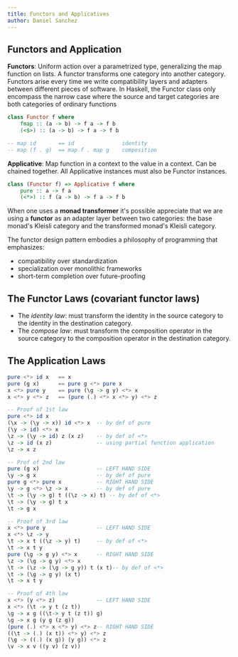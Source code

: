 ```yaml
---
title: Functors and Applicatives
author: Daniel Sanchez
---
```


## Functors and Application

**Functors**: Uniform action over a parametrized type, generalizing the map
function on lists. A functor transforms one category into another category.
Functors arise every time we write compatibility layers and adapters between
different pieces of software. In Haskell, the Functor class only encompass 
the narrow case where the source and target categories are both categories
of ordinary functions

```haskell
class Functor f where
    fmap :: (a -> b) -> f a -> f b
    (<$>) :: (a -> b) -> f a -> f b

-- map id       == id               identity
-- map (f . g)  == map f . map g    composition
```

**Applicative**: Map function in a context to the value in a context.
Can be chained together. All Applicative instances must also be Functor
instances.

```haskell
class (Functor f) => Applicative f where
    pure :: a -> f a
    (<*>) :: f (a -> b) -> f a -> f b
```

When one uses a **monad transformer** it's possible appreciate that we are
using a **functor** as an adapter layer between two categories: the base
monad's Kleisli category and the transformed monad's Kleisli category.

The functor design pattern embodies a philosophy of programming that
emphasizes:
- compatibility over standardization
- specialization over monolithic frameworks
- short-term completion over future-proofing

## The Functor Laws (covariant functor laws)
- The _identity law_: must transform the identity in the source 
    category to the identity in the destination category.
- The _compose law_: must transform the composition operator in
    the source category to the composition operator in the destination 
    category.

## The Application Laws
```haskell
pure <*> id x   == x
pure (g x)      == pure g <*> pure x
x <*> pure y    == pure (\g -> g y) <*> x
x <*> y <*> z   == (pure (.) <*> x <*> y) <*> z

-- Proof of 1st law
pure <*> id x
(\x -> (\y -> x)) id <*> x  -- by def of pure
(\y -> id) <*> x
\z -> (\y -> id) z (x z)    -- by def of <*>
\z -> id (x z)              -- using partial function application
\z -> x z

-- Prof of 2nd law
pure (g x)                  -- LEFT HAND SIDE
\y -> g x                   -- by def of pure
pure g <*> pure x           -- RIGHT HAND SIDE
\y -> g <*> \z -> x         -- by def of pure
\t -> (\y -> g) t ((\z -> x) t) -- by def of <*>
\t -> (\y -> g) t x
\t -> g x

-- Proof of 3rd law
x <*> pure y                -- LEFT HAND SIDE
x <*> \z -> y
\t -> x t ((\z -> y) t)     -- by def of <*>
\t -> x t y
pure (\g -> g y) <*> x      -- RIGHT HAND SIDE
\z -> (\g -> g y) <*> x
\t -> (\z -> (\g -> g y)) t (x t)-- by def of <*>
\t -> (\g -> g y) (x t)
\t -> x t y

-- Proof of 4th law
x <*> (y <*> z)             -- LEFT HAND SIDE
x <*> (\t -> y t (z t))
\g -> x g ((\t-> y t (z t)) g)
\g -> x g (y g (z g))
(pure (.) <*> x <*> y) <*> z-- RIGHT HAND SIDE
((\t -> (.) (x t)) <*> y) <*> z
(\g -> ((.) (x g)) (y g)) <*> z
\v -> x v ((y v) (z v))

``` 
